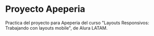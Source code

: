 # Proyecto Apeperia

Practica del proyecto para Apeperia del curso "Layouts Responsivos: Trabajando con layouts mobile", de Alura LATAM.
